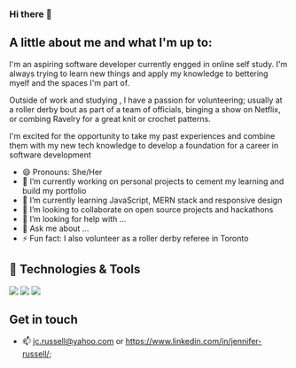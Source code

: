 ### Hi there 👋

## A little about me and what I'm up to:

I'm an aspiring software developer currently engged in online self study. I'm always trying to learn new things and apply my knowledge to bettering myelf and the spaces I'm part of. 

Outside of work and studying , I have a passion for volunteering; usually at a roller derby bout as part of a team of officials, binging a show on Netflix, or combing Ravelry for a great knit or crochet patterns. 

I'm excited for the opportunity to take my past experiences and combine them with my new tech knowledge to develop a foundation for a career in software development

- 😄 Pronouns: She/Her
- 🔭 I’m currently working on personal projects to cement my learning and build my portfolio
- 🌱 I’m currently learning JavaScript, MERN stack and responsive design
- 👯 I’m looking to collaborate on open source projects and hackathons
- 🤔 I’m looking for help with ...
- 💬 Ask me about ...
- ⚡ Fun fact: I also volunteer as a roller derby referee in Toronto


## 🔧 Technologies & Tools
![](https://img.shields.io/badge/Code-HTML5-informational?style=flat&logo=html5&logoColor=white&color=7719AA)
![](https://img.shields.io/badge/Code-JavaScript-informational?style=flat&logo=javascript&logoColor=white&color=7719AA)
![](https://img.shields.io/badge/Code-CSS3-informational?style=flat&logo=css3&logoColor=white&color=7719AA)

## Get in touch
- 📫 jc.russell@yahoo.com or https://www.linkedin.com/in/jennifer-russell/; 

